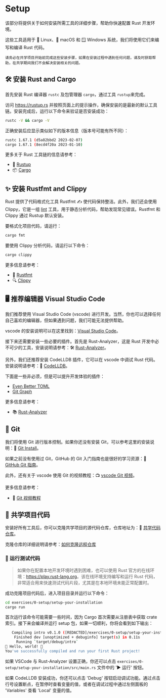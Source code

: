 # Setup

该部分将提供关于如何安装所需工具的详细步骤，帮助你快速配置 Rust 开发环境。

这些工具适用于 🐧 Linux、🍎 macOS 和 🪟 Windows 系统，我们将使用它们来编写和编译 Rust 代码。

```admonish warning
请务必在共学项目开始前完成这些安装步骤，如果在安装过程中遇到任何问题，请及时获取帮助，在共学期间我们不会解决安装相关的问题。
```

## 🛠️ 安装 Rust and Cargo

首先安装 Rust 编译器 `rustc` 及包管理器 `cargo`，通过工具 `rustup`来完成。

访问 <https://rustup.rs> 并按照页面上的提示操作，确保安装的是最新的默认工具链。安装完成后，运行以下命令来验证是否安装成功：

```bash
rustc -V && cargo -V
```

正确安装后应显示类似如下的版本信息（版本号可能有所不同）：

```bash
rustc 1.67.1 (d5a82bbd2 2023-02-07)
cargo 1.67.1 (8ecd4f20a 2023-01-10)
```

更多关于 Rust 工具链的信息请参考：
- 📖 [Rustup](https://rust-lang.github.io/rustup)
- 📦 [Cargo](https://doc.rust-lang.org/cargo) 

## ✨ 安装 Rustfmt and Clippy

Rust 提供了代码格式化工具 Rustfmt ✍️ 使代码保持整洁。此外，我们还会使用 Clippy，它是一组 [lint](https://zh.wikipedia.org/wiki/Lint) 工具，用于静态分析代码，帮助发现常见错误。Rustfmt 和 Clippy 通过 Rustup 默认安装。

要格式化项目代码，请运行：

```bash
cargo fmt
```

要使用 Clippy 分析代码，请运行以下命令：

```bash
cargo clippy
```

更多信息请参考：
- 📏 [Rustfmt](https://github.com/rust-lang/rustfmt)
- 🔍 [Clippy](https://github.com/rust-lang/rust-clippy)

## 🖥️ 推荐编辑器 Visual Studio Code

我们推荐使用 Visual Studio Code (vscode) 进行开发。当然，你也可以选择任何自己喜欢的编辑器，但如果遇到问题，我们可能无法提供帮助。

vscode 的安装说明可以在这里找到：[Visual Studio Code](https://code.visualstudio.com/)。

接下来还需要安装一些必要的插件。首先是 Rust-Analyzer，这是 Rust 开发中必不可少的工具，安装说明请参考：🛠️ [Rust-Analyzer](https://marketplace.visualstudio.com/items?itemName=rust-lang.rust-analyzer)。

另外，我们还推荐安装 CodeLLDB 插件，它可以在 vscode 中调试 Rust 代码。安装说明请参考：🐞 [CodeLLDB](https://marketplace.visualstudio.com/items?itemName=vadimcn.vscode-lldb)。

下面是一些非必须，但是可以提升开发体验的插件：
- [Even Better TOML](https://marketplace.visualstudio.com/items?itemName=tamasfe.even-better-toml)
- [Git Graph](https://marketplace.visualstudio.com/items?itemName=mhutchie.git-graph)

更多信息请参考：
- 📚 [Rust-Analyzer](https://rust-analyzer.github.io/)

## 🌲 Git

我们将使用 Git 进行版本控制。如果你还没有安装 Git，可以参考这里的安装说明：📘 [Git Install](https://git-scm.com/book/en/v2/Getting-Started-Installing-Git)。

如果之前没有使用过 Git，GitHub 的 Git 入门指南也是很好的学习资源：📗 [GitHub Git 指南](https://docs.github.com/en/get-started/using-git/about-git)。

此外，还有关于 vscode 使用 Git 的视频教程：📺 [vscode Git 视频](https://www.youtube.com/watch?v=i_23KUAEtUM)。

更多信息请参考：
- 🎥 [Git 视频教程](https://www.youtube.com/playlist?list=PLg7s6cbtAD15G8lNyoaYDuKZSKyJrgwB-)

## 📂 共学项目代码
安装好所有工具后，你可以克隆共学项目的源代码仓库，仓库地址为：🔗 [共学代码仓库]()。

克隆仓库的详细说明请参考：[如何克隆远程仓库](https://docs.github.com/en/get-started/getting-started-with-git/about-remote-repositories#cloning-with-https-urls)

### 🚀 运行测试代码

> 如果你在配置本地开发环境时遇到困难，也可以使用 Rust 官方的在线环境：<https://play.rust-lang.org>。该在线环境支持编写和运行 Rust 代码，非常适合用来快速测试代码片段，尤其是在本地环境未能正常配置时。

成功克隆项目代码后，进入项目目录并运行以下命令：

```bash
cd exercises/0-setup/setup-your-installation
cargo run
```

首次运行该命令可能需要一些时间，因为 Cargo 首次需要从注册表中获取 crate 索引。接下来会编译并运行 setup 包，如果一切顺利，你将会看到如下输出：

```bash
   Compiling intro v0.1.0 ([REDACTED]/exercises/0-setup/setup-your-installation)
    Finished dev [unoptimized + debuginfo] target(s) in 0.11s
     Running `target/debug/intro`
🦀 Hello, world! 🦀
You've successfully compiled and run your first Rust project!
```

如果 VSCode 与 Rust-Analyzer 设置正确，你还可以点击 `exercises/0-setup/setup-your-installation/src/main.rs` 文件中的 '▶️ 运行' 按钮。

如果 CodeLLDB 安装成功，你还可以点击 'Debug' 按钮启动调试功能。通过点击行号设置断点，在暂停时查看变量的值，或者在调试过程中通过左侧面板的 'Variables' 查看 'Local' 变量的值。
